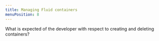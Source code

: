 ```yaml
---
title: Managing Fluid containers
menuPosition: 8
---
```


What is expected of the developer with respect to creating and deleting containers?

